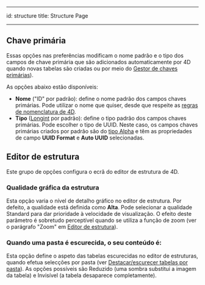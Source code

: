 - - -
id: structure title: Structure Page
- - -

## Chave primária

Essas opções nas preferências modificam o nome padrão e o tipo dos campos de chave primária que são adicionados automaticamente por 4D quando novas tabelas são criadas ou por meio do [Gestor de chaves primárias](https://doc.4d.com/4Dv18R6/4D/18-R6/Primary-key-manager.300-5217742.en.html)).

As opções abaixo estão disponíveis:

*   **Nome** ("ID" por padrão): define o nome padrão dos campos chaves primárias. Pode utilizar o nome que quiser, desde que respeite as [regras de nomenclatura de 4D](Concepts/identifiers.md#tables-and-fields).
*   **Tipo** ([Longint](Concepts/dt_number.md) por padrão): define o tipo padrão dos campos chaves primárias. Pode escolher o tipo de UUID. Neste caso, os campos chaves primárias criados por padrão são do [tipo Alpha](Concepts/dt_string.md) e têm as propriedades de campo **UUID Format** e **Auto UUID** selecionadas.

## Editor de estrutura

Este grupo de opções configura o ecrã do editor de estrutura de 4D.

### Qualidade gráfica da estrutura

Esta opção varia o nível de detalho gráfico no editor de estrutura. Por defeito, a qualidade está definida como **Alta**. Pode selecionar a qualidade Standard para dar prioridade à velocidade de visualização. O efeito deste parâmetro é sobretudo perceptível quando se utiliza a função de zoom (ver o parágrafo "Zoom" em [Editor de estrutura](https://doc.4d.com/4Dv18R6/4D/18-R6/Structure-editor.300-5217734.en.html)).

### Quando uma pasta é escurecida, o seu conteúdo é:

Esta opção define o aspeto das tabelas escurecidas no editor de estruturas, quando efetua selecções por pasta (ver [Destacar/escurecer tabelas por pasta](https://doc.4d.com/4Dv18R6/4D/18-R6/Structure-editor.300-5217734.en.html#4592928)). As opções possíveis são Reduzido (uma sombra substitui a imagem da tabela) e Invisível (a tabela desaparece completamente).

